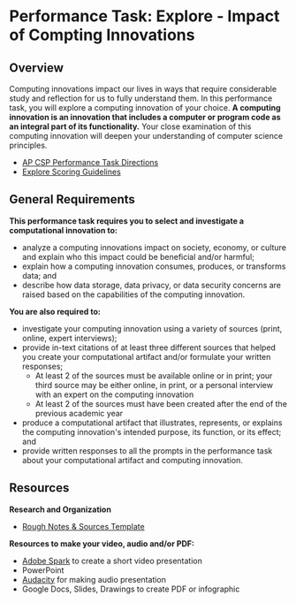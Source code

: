 # Performance Task: Explore - Impact of Compting Innovations

## Overview

Computing innovations impact our lives in ways that require considerable study and reflection for us to fully understand them. In this performance task, you will explore a computing innovation of your choice. **A computing innovation is an innovation that includes a computer or program code as an integral part of its functionality.** Your close examination of this computing innovation will deepen your understanding of computer science principles.

* [AP CSP Performance Task Directions](https://apcentral.collegeboard.org/pdf/ap-csp-student-task-directions.pdf?course=ap-computer-science-principles)
* [Explore Scoring Guidelines](/ap/assets/pdfs/digital_portfolio/explore-guidelines-2019.pdf)

## General Requirements

**This performance task requires you to select and investigate a computational innovation to:**  
* analyze a computing innovations impact on society, economy, or culture and explain who this impact could be beneficial and/or harmful;
* explain how a computing innovation consumes, produces, or transforms data; and
* describe how data storage, data privacy, or data security concerns are raised based on the capabilities of the computing innovation.

**You are also required to:**  
* investigate your computing innovation using a variety of sources (print, online, expert interviews);
* provide in-text citations of at least three different sources that helped you create your computational artifact and/or formulate your written responses;
    * At least 2 of the sources must be available online or in print; your third source may be either online, in print, or a personal interview with an expert on the computing innovation
    * At least 2 of the sources must have been created after the end of the previous academic year
* produce a computational artifact that illustrates, represents, or explains the computing innovation's intended purpose, its function, or its effect; and
* provide written responses to all the prompts in the performance task about your computational artifact and computing innovation.

## Resources

**Research and Organization**

- [Rough Notes & Sources Template](https://docs.google.com/document/d/19n4gLaVmOgiqpCCezNZFtuR6LEhB9SNOg9pJWdXiE3k/edit?usp=sharing)

**Resources to make your video, audio and/or PDF:** 

- [Adobe Spark](https://spark.adobe.com/) to create a short video presentation
- PowerPoint
- [Audacity](https://www.audacityteam.org/) for making audio presentation
- Google Docs, Slides, Drawings to create PDF or infographic
